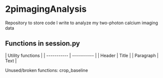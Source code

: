 # 2pimagingAnalysis
Repository to store code I write to analyze my two-photon calcium imaging data

## Functions in session.py

| Utility functions        |
| ----------- | ----------- |
| Header      | Title       |
| Paragraph   | Text        |


Unused/broken functions:
crop_baseline
